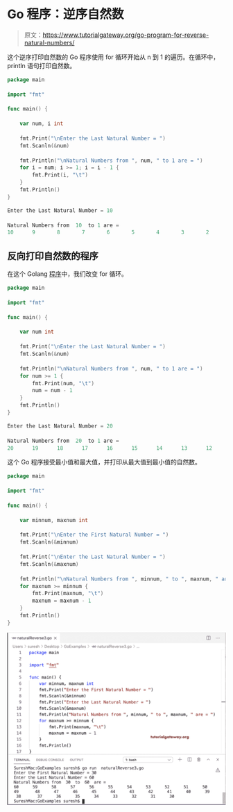 # Go 程序：逆序自然数

> 原文：<https://www.tutorialgateway.org/go-program-for-reverse-natural-numbers/>

这个逆序打印自然数的 Go 程序使用 for 循环开始从 n 到 1 的遍历。在循环中，println 语句打印自然数。

```go
package main

import "fmt"

func main() {

    var num, i int

    fmt.Print("\nEnter the Last Natural Number = ")
    fmt.Scanln(&num)

    fmt.Println("\nNatural Numbers from ", num, " to 1 are = ")
    for i = num; i >= 1; i = i - 1 {
        fmt.Print(i, "\t")
    }
    fmt.Println()
}
```

```go
Enter the Last Natural Number = 10

Natural Numbers from  10  to 1 are = 
10      9       8       7       6       5       4       3       2       1
```

## 反向打印自然数的程序

在这个 Golang [程序](https://www.tutorialgateway.org/go-programs/)中，我们改变 for 循环。

```go
package main

import "fmt"

func main() {

    var num int

    fmt.Print("\nEnter the Last Natural Number = ")
    fmt.Scanln(&num)

    fmt.Println("\nNatural Numbers from ", num, " to 1 are = ")
    for num >= 1 {
        fmt.Print(num, "\t")
        num = num - 1
    }
    fmt.Println()
}
```

```go
Enter the Last Natural Number = 20

Natural Numbers from  20  to 1 are = 
20      19      18      17      16      15      14      13      12      11      10    9       8       7       6       5       4       3       2       1
```

这个 Go 程序接受最小值和最大值，并打印从最大值到最小值的自然数。

```go
package main

import "fmt"

func main() {

    var minnum, maxnum int

    fmt.Print("\nEnter the First Natural Number = ")
    fmt.Scanln(&minnum)

    fmt.Print("\nEnter the Last Natural Number = ")
    fmt.Scanln(&maxnum)

    fmt.Println("\nNatural Numbers from ", minnum, " to ", maxnum, " are = ")
    for maxnum >= minnum {
        fmt.Print(maxnum, "\t")
        maxnum = maxnum - 1
    }
    fmt.Println()
}
```

![Golang Program to print Natural Numbers in reverse 3](img/03a7ff707d0c328af08750439d705d9a.png)